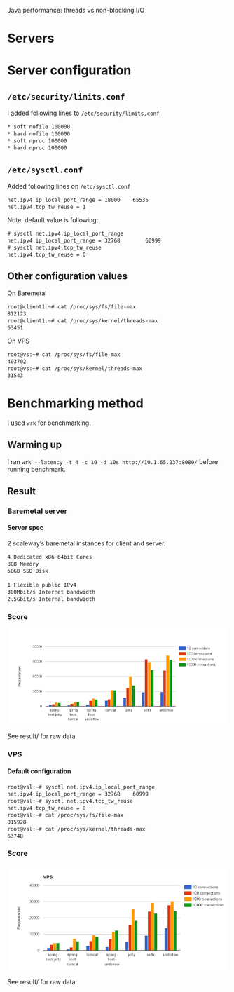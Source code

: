 Java performance: threads vs non-blocking I/O

# Servers

  
# Server configuration

## `/etc/security/limits.conf` 

I added following lines to `/etc/security/limits.conf` 

    * soft nofile 100000
    * hard nofile 100000
    * soft nproc 100000
    * hard nproc 100000

## `/etc/sysctl.conf` 

Added following lines on `/etc/sysctl.conf` 

    net.ipv4.ip_local_port_range = 18000    65535
    net.ipv4.tcp_tw_reuse = 1

Note: default value is following:

    # sysctl net.ipv4.ip_local_port_range
    net.ipv4.ip_local_port_range = 32768        60999
    # sysctl net.ipv4.tcp_tw_reuse
    net.ipv4.tcp_tw_reuse = 0


## Other configuration values

On Baremetal

    root@client1:~# cat /proc/sys/fs/file-max
    812123
    root@client1:~# cat /proc/sys/kernel/threads-max
    63451

On VPS

    root@vs:~# cat /proc/sys/fs/file-max
    403702
    root@vs:~# cat /proc/sys/kernel/threads-max
    31543

# Benchmarking method

I used `wrk` for benchmarking.

## Warming up

I ran `wrk --latency -t 4 -c 10 -d 10s http://10.1.65.237:8080/` before  running benchmark.

## Result

### Baremetal server

#### Server spec

2 scaleway’s baremetal instances for client and server.

    4 Dedicated x86 64bit Cores
    8GB Memory
    50GB SSD Disk
    
    1 Flexible public IPv4
    300Mbit/s Internet bandwidth
    2.5Gbit/s Internal bandwidth

### Score

<img src="graph-baremetal.png">

See result/ for raw data.

### VPS

#### Default configuration

    root@vsl:~# sysctl net.ipv4.ip_local_port_range
    net.ipv4.ip_local_port_range = 32768	60999
    root@vsl:~# sysctl net.ipv4.tcp_tw_reuse
    net.ipv4.tcp_tw_reuse = 0
    root@vsl:~# cat /proc/sys/fs/file-max
    815928
    root@vsl:~# cat /proc/sys/kernel/threads-max
    63748


### Score

<img src="graph-vps.png">

See result/ for raw data.

